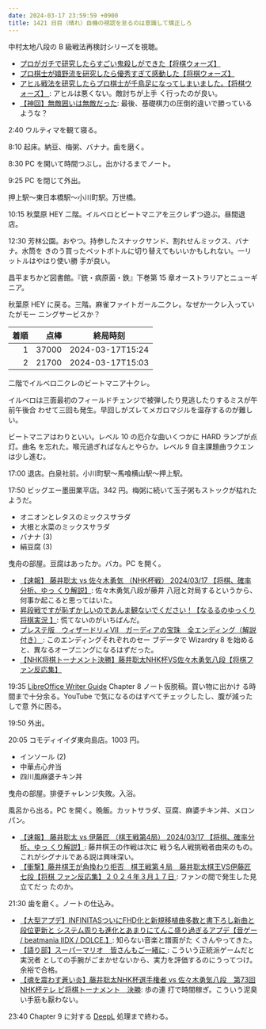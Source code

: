 ```yaml
---
date: 2024-03-17 23:59:59 +0900
title: 1421 日目（晴れ）自機の視認を怠るのは意識して矯正しろ
---
```


中村太地八段の B 級戦法再検討シリーズを視聴。

* [プロがガチで研究したらすごい鬼殺しができた【将棋ウォーズ】
  ](https://www.youtube.com/watch?v=mzLQvpqjcks)
* [プロ棋士が嬉野流を研究したら優秀すぎて感動した【将棋ウォーズ】
  ](https://www.youtube.com/watch?v=2SJdsJsMZ1M)
* [アヒル戦法を研究したらプロ棋士が千鳥足になってしまいました。【将棋ウォーズ】
  ](https://www.youtube.com/watch?v=t9vC0ql3hEI): アヒルは悪くない。敵討ちが上手
  く行ったのが良い。
* [【神回】無敵囲いは無敵だった](https://www.youtube.com/watch?v=1bhZ1gd3QBM):
  最後、基礎棋力の圧倒的違いで勝っているような？

2:40 ウルティマを観て寝る。

8:10 起床。納豆、梅粥、バナナ。歯を磨く。

8:30 PC を開いて時間つぶし。出かけるまでノート。

9:25 PC を閉じて外出。

押上駅～東日本橋駅～小川町駅。万世橋。

10:15 秋葉原 HEY 二階。イルベロとビートマニアを三クレずつ遊ぶ。昼間退店。

12:30 芳林公園。おやつ。持参したスナックサンド、割れせんミックス、バナナ。水筒を
きのう買ったペットボトルに切り替えてもいいかもしれない。一リットルはやはり使い勝
手が良い。

昌平まちかど図書館。『銃・病原菌・鉄』下巻第 15 章オーストラリアとニューギニア。

秋葉原 HEY に戻る。三階。麻雀ファイトガール二クレ。なぜか一クレ入っていたがモー
ニングサービスか？

| 着順 | 点棒 | 終局時刻 |
|-----:|-----:|----------|
| 1 | 37000 | 2024-03-17T15:24 |
| 2 | 21700 | 2024-03-17T15:03 |

二階でイルベロ二クレのビートマニア十クレ。

イルベロは三面最初のフィールドチェンジで被弾したり見逃したりするミスが午前午後合
わせて三回も発生。早回しがズレてメガロマジルを温存するのが難しい。

ビートマニアはわりといい。レベル 10 の厄介な曲いくつかに HARD ランプが点灯。曲名
を忘れた。喉元過ぎればなんとやらか。レベル 9 自主課題曲ラクエンは少し進む。

17:00 退店。白泉社前。小川町駅～馬喰横山駅～押上駅。

17:50 ビッグエー墨田業平店。342 円。梅粥に続いて玉子粥もストックが枯れたようだ。

* オニオンとレタスのミックスサラダ
* 大根と水菜のミックスサラダ
* バナナ (3)
* 絹豆腐 (3)

曳舟の部屋。豆腐はあったか。バカ。PC を開く。

* [【速報】 藤井聡太 vs 佐々木勇気 （NHK杯戦） 2024/03/17 【将棋、確率分析、ゆっ
  くり解説】](https://www.youtube.com/watch?v=2xhZn0H0cvk): 佐々木勇気八段が藤井
  八冠と対局するというから、何事か起こると思ってはいた。
* [昇段戦ですが恥ずかしいのであんま観ないでください！【なるるのゆっくり将棋実況
  】](https://www.youtube.com/watch?v=VS99Uc9TKCM): 慌てないのがいちばんだ。
* [プレステ版　ウィザードリィⅦ　ガーディアの宝珠　全エンディング（解説付き）
  ](https://www.youtube.com/watch?v=_9vPRj_hM08): このエンディングそれぞれのセー
  ブデータで Wizardry 8 を始めると、異なるオープニングになるはずだった。
* [【NHK将棋トーナメント決勝】藤井聡太NHK杯VS佐々木勇気八段【将棋ファン反応集】
  ](https://www.youtube.com/watch?v=oWKruU7jFX8)

19:35 [LibreOffice Writer Guide][Writer] Chapter 8 ノート仮脱稿。買い物に出かけ
る時間まで十分余る。YouTube で気になるのはすべてチェックしたし、腹が減ったしで意
外に困る。

19:50 外出。

20:05 コモディイイダ東向島店。1003 円。

* インソール (2)
* 中華点心弁当
* 四川風麻婆チキン丼

曳舟の部屋。排便チャレンジ失敗。入浴。

風呂から出る。PC を開く。晩飯。カットサラダ、豆腐、麻婆チキン丼、メロンパン。

* [【速報】 藤井聡太 vs 伊藤匠 （棋王戦第4局） 2024/03/17 【将棋、確率分析、ゆっ
  くり解説】](https://www.youtube.com/watch?v=JuydOmB2SRU): 藤井棋王の作戦は次に
  戦う名人戦挑戦者由来のもの。これがシグナルである説は興味深い。
* [【衝撃】藤井棋王が角換わり拒否　棋王戦第４局　藤井聡太棋王VS伊藤匠七段【将棋
  ファン反応集】２０２４年３月１７日
  ](https://www.youtube.com/watch?v=4VsKlOtdlg8): ファンの間で発生した見立てだっ
  たのか。

21:30 歯を磨く。ノートの仕込み。

* [【大型アプデ】INFINITASついにFHD化と新規移植曲多数と書下ろし新曲と段位更新と
  システム周りも進化とあまりにてんこ盛り過ぎるアプデ【音ゲー / beatmania IIDX /
  DOLCE.】](https://www.youtube.com/watch?v=Yqxl6JJ5ReA): 知らない音楽と譜面がた
  くさんやってきた。
* [【語り部】スーパーマリオ　皆さんもご一緒に
  ](https://www.youtube.com/watch?v=bO1xJIHJnBw): こういう正統派ゲームだと実況者
  としての手腕がごまかせないから、実力を評価するのにうってつけ。余裕で合格。
* [【魂を震わす蒼い炎】藤井聡太NHK杯選手権者 vs 佐々木勇気八段　第73回NHK杯テレ
  ビ将棋トーナメント　決勝](https://www.youtube.com/watch?v=eS-pthXrkTY): 歩の連
  打で時間稼ぎ。こういう泥臭い手筋も厭わない。

23:40 Chapter 9 に対する [DeepL] 処理まで終わる。

[DeepL]: https://www.deepl.com/translator
[Writer]: https://documentation.libreoffice.org/en/english-documentation/writer/

